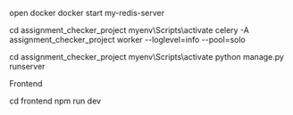 open docker
docker start my-redis-server

cd assignment_checker_project
myenv\Scripts\activate
celery -A assignment_checker_project worker --loglevel=info --pool=solo

cd assignment_checker_project
myenv\Scripts\activate
python manage.py runserver


Frontend 

cd frontend
npm run dev